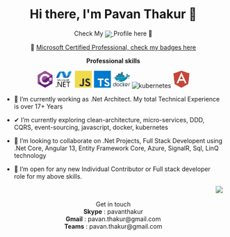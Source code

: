 <h1 align="center">Hi there, I'm Pavan Thakur 👋</h1>


<p align="center">
 Check My <a  href="https://linkedin.com/in/pavanthakur" target="_blank">
   <img align="center" src="https://img.icons8.com/fluent/48/000000/linkedin.png" /> 
 </a> Profile here 🤝
</p>

<p align="center">
 🌱 <a href="https://www.credly.com/users/pavan-thakur" target="_blank">
   Microsoft Certified Professional, check my badges here 
 </a>
</p>

<p align="center"> 
 <strong>
  Professional skills
  </strong>
</p>

<p align="center"> 
  <img src="https://raw.githubusercontent.com/devicons/devicon/master/icons/csharp/csharp-original.svg" alt="csharp" width="40" height="40" />
  <img src="https://raw.githubusercontent.com/devicons/devicon/master/icons/dot-net/dot-net-original-wordmark.svg" alt="dotnet" width="40" height="40" />
  <img src="https://raw.githubusercontent.com/devicons/devicon/master/icons/javascript/javascript-original.svg" alt="javascript" width="40" height="40" />
  <img src="https://raw.githubusercontent.com/devicons/devicon/master/icons/typescript/typescript-original.svg" alt="typescript" width="40" height="40" />
  <img src="https://raw.githubusercontent.com/devicons/devicon/master/icons/docker/docker-original-wordmark.svg" alt="docker" width="40" height="40" />
  <img src="https://img.icons8.com/color/48/000000/kubernetes.png" alt="kubernetes" width="43" height="43" />
  <img src="https://raw.githubusercontent.com/devicons/devicon/master/icons/angularjs/angularjs-plain.svg" alt="angular" width="40" height="40" />
</p>

- 🔭 I’m currently working as .Net Architect. My total Technical Experience is over 17+ Years
- ✔  I’m currently exploring clean-architecture, micro-services, DDD, CQRS, event-sourcing, javascript, docker, kubernetes
- 👯 I’m looking to collaborate on .Net Projects, Full Stack Developent using .Net Core, Angular 13, Entity Framework Core, Azure, SignalR, Sql, LinQ technology

- 💬 I’m open for any new Individual Contributor or Full stack developer role for my above skills. 

<p align="right"> 
<a href="https://github.com/pavanthakur/github-profile-views-counter">
    <img src="https://komarev.com/ghpvc/?username=pavanthakur&&color=brightgreen">
</a>
</p>

<p align="center"> 
Get in touch
        <br> <b>Skype</b> : pavanthakur
        <br> <b>Gmail</b> : pavan.thakur@gmail.com
        <br> <b>Teams</b> : pavan.thakur@gmail.com
 </p>

